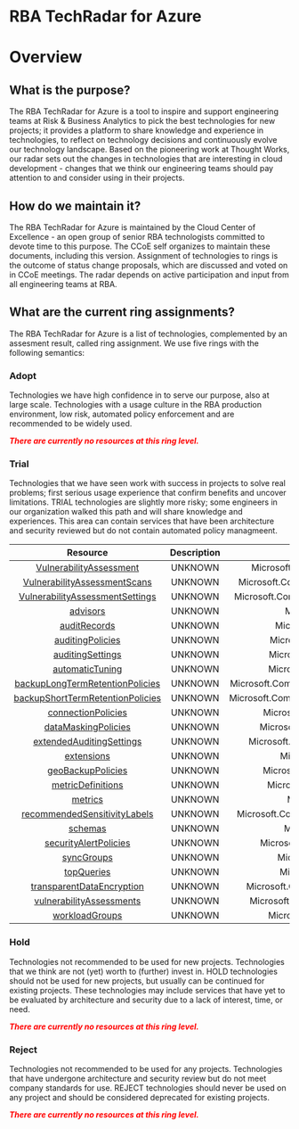 
RBA TechRadar for Azure
=======================

# Overview

## What is the purpose?


The RBA TechRadar for Azure is a tool to inspire and support engineering teams at Risk & Business Analytics to pick the best technologies for new projects; it provides a platform to share knowledge and experience in technologies, to reflect on technology decisions and continuously evolve our technology landscape.  Based on the pioneering work at Thought Works, our radar sets out the changes in technologies that are interesting in cloud development - changes that we think our engineering teams should pay attention to and consider using in their projects.
## How do we maintain it?


The RBA TechRadar for Azure is maintained by the Cloud Center of Excellence - an open group of senior RBA technologists committed to devote time to this purpose.  The CCoE self organizes to maintain these documents, including this version.  Assignment of technologies to rings is the outcome of status change proposals, which are discussed and voted on in CCoE meetings.  The radar depends on active participation and input from all engineering teams at RBA.
## What are the current ring assignments?


The RBA TechRadar for Azure is a list of technologies, complemented by an assesment result, called ring assignment.  We use five rings with the following semantics:
### Adopt


Technologies we have high confidence in to serve our purpose, also at large scale.  Technologies with a usage culture in the RBA production environment, low risk, automated policy enforcement and are recommended to be widely used.  
  
***<font color="red"> There are currently no resources at this ring level. </font>***
### Trial


Technologies that we have seen work with success in projects to solve real problems;  first serious usage experience that confirm benefits and uncover limitations.  TRIAL technologies are slightly more risky; some engineers in our organization walked this path and will share knowledge and experiences.  This area can contain services that have been architecture and security reviewed but do not contain automated policy managmeent.  

|Resource|Description|Path|Status|
| :---: | :---: | :---: | :---: |
|[VulnerabilityAssessment](https://github.com/openrba/python-azure-techradar/blob/master/Microsoft.Compute/servers/databases/VulnerabilityAssessment)|UNKNOWN|Microsoft.Compute/servers/databases/VulnerabilityAssessment|TRIAL|
|[VulnerabilityAssessmentScans](https://github.com/openrba/python-azure-techradar/blob/master/Microsoft.Compute/servers/databases/VulnerabilityAssessmentScans)|UNKNOWN|Microsoft.Compute/servers/databases/VulnerabilityAssessmentScans|TRIAL|
|[VulnerabilityAssessmentSettings](https://github.com/openrba/python-azure-techradar/blob/master/Microsoft.Compute/servers/databases/VulnerabilityAssessmentSettings)|UNKNOWN|Microsoft.Compute/servers/databases/VulnerabilityAssessmentSettings|TRIAL|
|[advisors](https://github.com/openrba/python-azure-techradar/blob/master/Microsoft.Compute/servers/databases/advisors)|UNKNOWN|Microsoft.Compute/servers/databases/advisors|TRIAL|
|[auditRecords](https://github.com/openrba/python-azure-techradar/blob/master/Microsoft.Compute/servers/databases/auditRecords)|UNKNOWN|Microsoft.Compute/servers/databases/auditRecords|TRIAL|
|[auditingPolicies](https://github.com/openrba/python-azure-techradar/blob/master/Microsoft.Compute/servers/databases/auditingPolicies)|UNKNOWN|Microsoft.Compute/servers/databases/auditingPolicies|TRIAL|
|[auditingSettings](https://github.com/openrba/python-azure-techradar/blob/master/Microsoft.Compute/servers/databases/auditingSettings)|UNKNOWN|Microsoft.Compute/servers/databases/auditingSettings|TRIAL|
|[automaticTuning](https://github.com/openrba/python-azure-techradar/blob/master/Microsoft.Compute/servers/databases/automaticTuning)|UNKNOWN|Microsoft.Compute/servers/databases/automaticTuning|TRIAL|
|[backupLongTermRetentionPolicies](https://github.com/openrba/python-azure-techradar/blob/master/Microsoft.Compute/servers/databases/backupLongTermRetentionPolicies)|UNKNOWN|Microsoft.Compute/servers/databases/backupLongTermRetentionPolicies|TRIAL|
|[backupShortTermRetentionPolicies](https://github.com/openrba/python-azure-techradar/blob/master/Microsoft.Compute/servers/databases/backupShortTermRetentionPolicies)|UNKNOWN|Microsoft.Compute/servers/databases/backupShortTermRetentionPolicies|TRIAL|
|[connectionPolicies](https://github.com/openrba/python-azure-techradar/blob/master/Microsoft.Compute/servers/databases/connectionPolicies)|UNKNOWN|Microsoft.Compute/servers/databases/connectionPolicies|TRIAL|
|[dataMaskingPolicies](https://github.com/openrba/python-azure-techradar/blob/master/Microsoft.Compute/servers/databases/dataMaskingPolicies)|UNKNOWN|Microsoft.Compute/servers/databases/dataMaskingPolicies|TRIAL|
|[extendedAuditingSettings](https://github.com/openrba/python-azure-techradar/blob/master/Microsoft.Compute/servers/databases/extendedAuditingSettings)|UNKNOWN|Microsoft.Compute/servers/databases/extendedAuditingSettings|TRIAL|
|[extensions](https://github.com/openrba/python-azure-techradar/blob/master/Microsoft.Compute/servers/databases/extensions)|UNKNOWN|Microsoft.Compute/servers/databases/extensions|TRIAL|
|[geoBackupPolicies](https://github.com/openrba/python-azure-techradar/blob/master/Microsoft.Compute/servers/databases/geoBackupPolicies)|UNKNOWN|Microsoft.Compute/servers/databases/geoBackupPolicies|TRIAL|
|[metricDefinitions](https://github.com/openrba/python-azure-techradar/blob/master/Microsoft.Compute/servers/databases/metricDefinitions)|UNKNOWN|Microsoft.Compute/servers/databases/metricDefinitions|TRIAL|
|[metrics](https://github.com/openrba/python-azure-techradar/blob/master/Microsoft.Compute/servers/databases/metrics)|UNKNOWN|Microsoft.Compute/servers/databases/metrics|TRIAL|
|[recommendedSensitivityLabels](https://github.com/openrba/python-azure-techradar/blob/master/Microsoft.Compute/servers/databases/recommendedSensitivityLabels)|UNKNOWN|Microsoft.Compute/servers/databases/recommendedSensitivityLabels|TRIAL|
|[schemas](https://github.com/openrba/python-azure-techradar/blob/master/Microsoft.Compute/servers/databases/schemas)|UNKNOWN|Microsoft.Compute/servers/databases/schemas|TRIAL|
|[securityAlertPolicies](https://github.com/openrba/python-azure-techradar/blob/master/Microsoft.Compute/servers/databases/securityAlertPolicies)|UNKNOWN|Microsoft.Compute/servers/databases/securityAlertPolicies|TRIAL|
|[syncGroups](https://github.com/openrba/python-azure-techradar/blob/master/Microsoft.Compute/servers/databases/syncGroups)|UNKNOWN|Microsoft.Compute/servers/databases/syncGroups|TRIAL|
|[topQueries](https://github.com/openrba/python-azure-techradar/blob/master/Microsoft.Compute/servers/databases/topQueries)|UNKNOWN|Microsoft.Compute/servers/databases/topQueries|TRIAL|
|[transparentDataEncryption](https://github.com/openrba/python-azure-techradar/blob/master/Microsoft.Compute/servers/databases/transparentDataEncryption)|UNKNOWN|Microsoft.Compute/servers/databases/transparentDataEncryption|TRIAL|
|[vulnerabilityAssessments](https://github.com/openrba/python-azure-techradar/blob/master/Microsoft.Compute/servers/databases/vulnerabilityAssessments)|UNKNOWN|Microsoft.Compute/servers/databases/vulnerabilityAssessments|TRIAL|
|[workloadGroups](https://github.com/openrba/python-azure-techradar/blob/master/Microsoft.Compute/servers/databases/workloadGroups)|UNKNOWN|Microsoft.Compute/servers/databases/workloadGroups|TRIAL|

### Hold


Technologies not recommended to be used for new projects. Technologies that we think are not (yet) worth to (further) invest in.  HOLD technologies should not be used for new projects, but usually can be continued for existing projects.  These technologies may include services that have yet to be evaluated by architecture and security due to a lack of interest, time, or need.  
  
***<font color="red"> There are currently no resources at this ring level. </font>***
### Reject


Technologies not recommended to be used for any projects. Technologies that have undergone architecture and security review but do not meet company standards for use.  REJECT technologies should never be used on any project and should be considered deprecated for existing projects.  
  
***<font color="red"> There are currently no resources at this ring level. </font>***